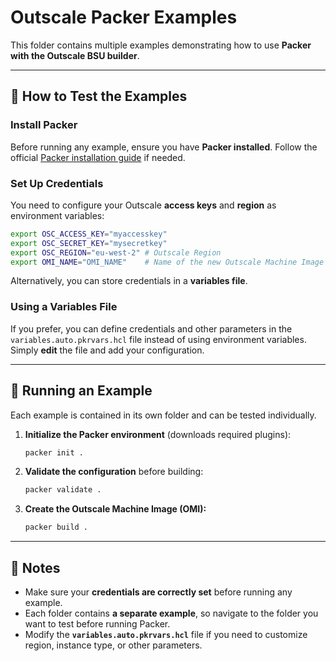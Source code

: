 # **Outscale Packer Examples**

This folder contains multiple examples demonstrating how to use **Packer with the Outscale BSU builder**.

---

## **:pushpin: How to Test the Examples**

### **Install Packer**
Before running any example, ensure you have **Packer installed**. Follow the official [Packer installation guide](https://developer.hashicorp.com/packer/install) if needed.

### **Set Up Credentials**
You need to configure your Outscale **access keys** and **region** as environment variables:

```bash
export OSC_ACCESS_KEY="myaccesskey"
export OSC_SECRET_KEY="mysecretkey"
export OSC_REGION="eu-west-2" # Outscale Region
export OMI_NAME="OMI_NAME"    # Name of the new Outscale Machine Image (OMI) to be created
```

Alternatively, you can store credentials in a **variables file**.

### **Using a Variables File**
If you prefer, you can define credentials and other parameters in the `variables.auto.pkrvars.hcl` file instead of using environment variables. Simply **edit** the file and add your configuration.

---

## **:pushpin: Running an Example**
Each example is contained in its own folder and can be tested individually.

1. **Initialize the Packer environment** (downloads required plugins):
   ```bash
   packer init .
   ```

2. **Validate the configuration** before building:
   ```bash
   packer validate .
   ```

3. **Create the Outscale Machine Image (OMI):**
   ```bash
   packer build .
   ```

---

## **:pushpin: Notes**
- Make sure your **credentials are correctly set** before running any example.
- Each folder contains **a separate example**, so navigate to the folder you want to test before running Packer.
- Modify the **`variables.auto.pkrvars.hcl`** file if you need to customize region, instance type, or other parameters.